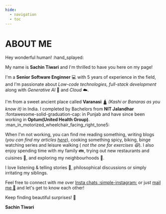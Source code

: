 ```yaml
---
hide:
  - navigation
  - toc
---
```


# ABOUT ME

Hey wonderful human! :hand_splayed:

My name is **Sachin Tiwari** and I'm thrilled to have you here on my page! 

I'm a **Senior Software Enginner** :computer: with 5 years of experience in the field, and I'm passionate about _Low-code technologies, full-stack development_ along with _Generative AI_ :robot: and _Cloud_ :cloud:.

I'm from a sweet ancient place called **Varanasi** :hindu_temple: _(Kashi or Banaras as you know it)_ in India. I completed by Bachelors from **NIT Jalandhar** :fontawesome-solid-graduation-cap: in Punjab and have since been working in **Optum(United Health Group)**. :man_in_motorized_wheelchair_facing_right_tone5:

When I'm not working, you can find me reading something, writing blogs (_you can find my articles [here](https://medium.com/@sachintiwari2)_), cooking something spicy, biking, binge watching series and leisure walking ( _not the one for exercises :laughing:_). I also enjoy spending time with my family :family:, trying out new restaurants and cuisines :shallow_pan_of_food:, and exploring my neighbourhoods :house_with_garden:.

I love listening & telling stories :statue_of_liberty:, philosophical discussions or simply irritating my siblings.

Feel free to connect with me over [Insta chats :simple-instagram:](https://www.instagram.com/classicaldobby) or just [mail me :e-mail:](mailto:sachintiwari2058@gmail.com) and let's get to know each other!

Keep finding beautiful surprises! :sunflower:

**Sachin Tiwari**
